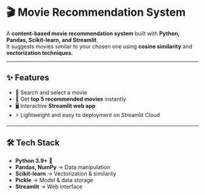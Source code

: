 
# 🎬 Movie Recommendation System  


A **content-based movie recommendation system** built with **Python, Pandas, Scikit-learn, and Streamlit**.  
It suggests movies similar to your chosen one using **cosine similarity** and **vectorization techniques**.  

---

## ✨ Features  
- 🔎 Search and select a movie  
- 🎥 Get **top 5 recommended movies** instantly  
- 🖥️ Interactive **Streamlit web app**  
- ⚡ Lightweight and easy to deployment on Streamlit Cloud

---

## 🛠️ Tech Stack  
- **Python 3.9+** 🐍  
- **Pandas, NumPy** → Data manipulation  
- **Scikit-learn** → Vectorization & similarity  
- **Pickle** → Model & data storage  
- **Streamlit** → Web interface  

